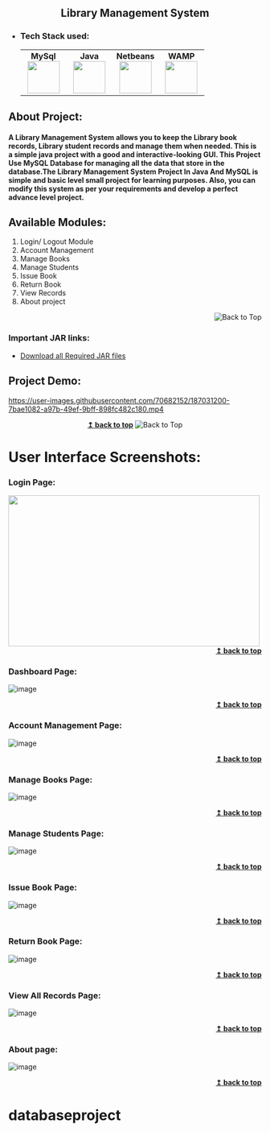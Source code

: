<h2 align="center">Library Management System</h2> 

- ### Tech Stack used:
	<center>
		<table>
			<tbody>
				<tr>
					<td width="25%" align="center">
						<span><strong>MySql</strong></span><br/>
						<img height="64px" width="64px" src="https://www.vectorlogo.zone/logos/mysql/mysql-official.svg">
					</td>
					<td width="25%" align="center">
						<span><strong>Java</strong></span><br/>
						<img height="64px" width="64px" src="https://cdn.svgporn.com/logos/java.svg">
					</td>
          <td width="25%" align="center">
						<span><strong>Netbeans</strong></span><br/>
						<img height="64px" width="64px" src="https://upload.wikimedia.org/wikipedia/commons/9/98/Apache_NetBeans_Logo.svg">
					</td>
          <td width="25%" align="center">
						<span><strong>WAMP</strong></span><br/>
						<img height="64px" width="64px" src="https://upload.wikimedia.org/wikipedia/commons/f/f4/WampServer-logo.svg">
					</td>
				</tr>
			</tbody>
		</table>
	</center>

## About Project:
#### A Library Management System  allows you to keep the Library book records, Library student records and manage them when needed. This is a simple java project with a good and interactive-looking GUI. This Project Use MySQL Database for managing all the data that store in the database.The Library Management System Project In Java And MySQL is simple and basic level small project for learning purposes. Also, you can modify this system as per your requirements and develop a perfect advance level project.


## Available Modules:
1. Login/ Logout Module
2. Account Management
3. Manage Books
4. Manage Students
5. Issue Book
6. Return Book
7. View Records
8. About project

<div align="right">
    <img src="https://img.shields.io/badge/Back%20to%20Top-%E2%86%A5-blue" alt="Back to Top">
</div>

### Important JAR links:

- [Download all Required JAR files](https://t.me/eagle_programming/13)




## Project Demo:


https://user-images.githubusercontent.com/70682152/187031200-7bae1082-a97b-49ef-9bff-898fc482c180.mp4
<p align="center">
  <a href="#top">
	  <b><a href="#">↥ back to top</a></b>
    <img src="https://img.shields.io/badge/Back%20to%20Top-%E2%86%A5-blue" alt="Back to Top">
  </a>
</p>



# User Interface Screenshots:

### Login Page:
<img src = "https://user-images.githubusercontent.com/70682152/187031828-d66aee54-21b5-438b-8069-6ae7acce3e0a.png" width = "500" height = "300">
<div align="right">
    <b><a href="#">↥ back to top</a></b>
</div>

### Dashboard Page:
![image](https://user-images.githubusercontent.com/70682152/187031861-42257899-2330-4b27-a118-8edb5e1afa0f.png)
<div align="right">
    <b><a href="#">↥ back to top</a></b>
</div>

### Account Management Page:
![image](https://user-images.githubusercontent.com/70682152/187031895-48d333de-5fda-4988-bc04-4c84c1a3edf2.png)
<div align="right">
    <b><a href="#">↥ back to top</a></b>
</div>

### Manage Books Page:
![image](https://user-images.githubusercontent.com/70682152/187031911-ffb69ae7-b6a9-4404-a0a2-8a6e996b1c81.png)
<div align="right">
    <b><a href="#">↥ back to top</a></b>
</div>

### Manage Students Page:
![image](https://user-images.githubusercontent.com/70682152/187031936-eca77f5c-6a39-4bfd-9532-83c43c7779ae.png)
<div align="right">
    <b><a href="#">↥ back to top</a></b>
</div>


### Issue Book Page:
![image](https://user-images.githubusercontent.com/70682152/187031970-87352f93-6478-4240-a44f-bd7b9236f618.png)
<div align="right">
    <b><a href="#">↥ back to top</a></b>
</div>

### Return Book Page:
![image](https://user-images.githubusercontent.com/70682152/187031997-19c9d22f-dd84-4d70-b669-f226d143362f.png)
<div align="right">
    <b><a href="#">↥ back to top</a></b>
</div>


### View All Records Page:
![image](https://user-images.githubusercontent.com/70682152/187032018-c9f94e2f-29c3-47a4-a6e3-3f516ee7474c.png)
<div align="right">
    <b><a href="#">↥ back to top</a></b>
</div>

### About page:

![image](https://user-images.githubusercontent.com/70682152/187032046-18ea97b4-f892-42c0-a01f-c39176fd6dd4.png)
<div align="right">
    <b><a href="#">↥ back to top</a></b>
</div>




# databaseproject
